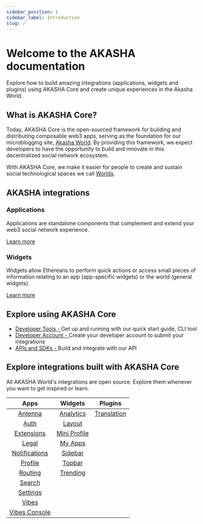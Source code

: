 ```yaml
---
sidebar_position: 1
sidebar_label: Introduction
slug: /
---
```


# Welcome to the AKASHA documentation

Explore how to build amazing integrations (applications, widgets and plugins) using AKASHA Core and create unique experiences in the Akasha World.

## What is AKASHA Core?

Today, AKASHA Core is the open-sourced framework for building and distributing composable web3 apps, serving as the foundation for our microblogging site, [Akasha World](https://akasha.ethereum.world/). By providing this framework, we expect developers to have the opportunity to build and innovate in this decentralized social network ecosystem.

With AKASHA Core, we make it easier for people to create and sustain social technological spaces we call [Worlds](https://blog.akasha.org/what-is-akasha-reloaded-what-is-ethereum-world/).

## AKASHA integrations

### Applications

Applications are standalone components that complement and extend your web3 social network experience.

[Learn more](./extensions/applications.md)

### Widgets

Widgets allow Ethereans to perform quick actions or access small pieces of information relating to an app (app-specific widgets) or the world (general widgets).

[Learn more](./extensions/widgets.md)

## Explore using AKASHA Core

- [Developer Tools - ](https://www.notion.so/Development-quickstart-6a8f3565e6e64b0a87bccb97a35e81c3)
  Get up and running with our quick start guide, CLI tool
- [Developer Account - ](https://www.notion.so/Developer-account-54b6e161c2de4c42aa7db3c8e408f04f)
  Create your developer account to submit your integrations
- [APIs and SDKs - ](https://www.notion.so/SKD-8ef60f4e79734e3a973ce6e4d67a0a6c) Build and integrate with our API

## Explore integrations built with AKASHA Core

All AKASHA World's integrations are open source. Explore them whenever you want to get inspired or learn.

| Apps  | Widgets | Plugins |
| :---: | :---: | :---: |
| [Antenna](https://github.com/AKASHAorg/akasha-core/tree/next/extensions/apps/antenna) | [Analytics](https://github.com/AKASHAorg/akasha-core/tree/next/extensions/widgets/analytics) | [Translation](https://github.com/AKASHAorg/akasha-core/tree/next/extensions/widgets/layout/src/translation) |
| [Auth](https://github.com/AKASHAorg/akasha-core/tree/next/extensions/apps/auth-app) | [Layout](https://github.com/AKASHAorg/akasha-core/tree/next/extensions/widgets/layout) |  |
| [Extensions](https://github.com/AKASHAorg/akasha-core/tree/next/extensions/apps/extensions) | [Mini Profile](https://github.com/AKASHAorg/akasha-core/tree/next/extensions/widgets/mini-profile) |  |
| [Legal](https://github.com/AKASHAorg/akasha-core/tree/next/extensions/apps/legal) | [My Apps](https://github.com/AKASHAorg/akasha-core/tree/next/extensions/widgets/my-apps) |  |
| [Notifications](https://github.com/AKASHAorg/akasha-core/tree/next/extensions/apps/notifications) | [Sidebar](https://github.com/AKASHAorg/akasha-core/tree/next/extensions/widgets/sidebar) |  |
| [Profile](https://github.com/AKASHAorg/akasha-core/tree/next/extensions/apps/profile) | [Topbar](https://github.com/AKASHAorg/akasha-core/tree/next/extensions/widgets/topbar) |  |
| [Routing](https://github.com/AKASHAorg/akasha-core/tree/next/extensions/apps/routing) | [Trending](https://github.com/AKASHAorg/akasha-core/tree/next/extensions/widgets/trending) |  |
| [Search](https://github.com/AKASHAorg/akasha-core/tree/next/extensions/apps/search) |  |  |
| [Settings](https://github.com/AKASHAorg/akasha-core/tree/next/extensions/apps/settings) |  |  |
| [Vibes](https://github.com/AKASHAorg/akasha-core/tree/next/extensions/apps/vibes) |  |  |
| [Vibes Console](https://github.com/AKASHAorg/akasha-core/tree/next/extensions/apps/vibes-console) |  |  |
